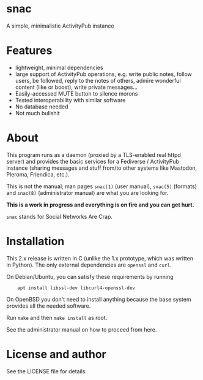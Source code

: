 # snac

A simple, minimalistic ActivityPub instance

# Features

- lightweight, minimal dependencies
- large support of ActivityPub operations, e.g. write public notes, follow users, be followed, reply to the notes of others, admire wonderful content (like or boost), write private messages...
- Easily-accessed MUTE button to silence morons
- Tested interoperability with similar software
- No database needed
- Not much bullshit

# About

This program runs as a daemon (proxied by a TLS-enabled real httpd server) and provides the basic services for a Fediverse / ActivityPub instance (sharing messages and stuff from/to other systems like Mastodon, Pleroma, Friendica, etc.).

This is not the manual; man pages `snac(1)` (user manual), `snac(5)` (formats) and `snac(8)` (administrator manual) are what you are looking for.

**This is a work in progress and everything is on fire and you can get hurt.**

`snac` stands for Social Networks Are Crap.

# Installation

This 2.x release is written in C (unlike the 1.x prototype, which was written in Python). The only external dependencies are `openssl` and `curl`.

On Debian/Ubuntu, you can satisfy these requirements by running

```
    apt install libssl-dev libcurl4-openssl-dev
```

On OpenBSD you don't need to install anything because the base system provides all the needed software.

Run `make` and then `make install` as root.

See the administrator manual on how to proceed from here.

# License and author

See the LICENSE file for details.
